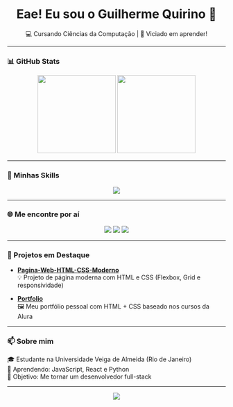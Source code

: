 <h1 align="center">Eae! Eu sou o Guilherme Quirino 👋</h1>
<p align="center">💻 Cursando Ciências da Computação | 🎯 Viciado em aprender!</p>

---

### 📊 GitHub Stats
<p align="center">
  <img src="https://github-readme-stats.vercel.app/api?username=kisogui&show_icons=true&theme=tokyonight" height="180em"/>
  <img src="https://github-readme-stats.vercel.app/api/top-langs/?username=kisogui&layout=compact&theme=tokyonight" height="180em"/>
</p>

---

### 🔧 Minhas Skills
<p align="center">
  <img src="https://skillicons.dev/icons?i=js,html,css,dotnet,csharp" />
</p>

---

### 🌐 Me encontre por aí
<p align="center">
  <a href="https://instagram.com/guisq" target="_blank"><img src="https://img.shields.io/badge/Instagram-E4405F?style=for-the-badge&logo=instagram&logoColor=white"/></a>
  <a href="https://mail.google.com/mail/?view=cm&fs=1&to=guilherme.squirino@gmail.com"><img src="https://img.shields.io/badge/Gmail-D14836?style=for-the-badge&logo=gmail&logoColor=white"/></a>
  <a href="https://linkedin.com/in/guilhermesq-dev" target="_blank"><img src="https://img.shields.io/badge/LinkedIn-0077B5?style=for-the-badge&logo=linkedin&logoColor=white"/></a>
</p>

---

### 📁 Projetos em Destaque

- [**Pagina-Web-HTML-CSS-Moderno**](https://github.com/kisogui/Pagina-Web-HTML-CSS-Moderno)  
  💡 Projeto de página moderna com HTML e CSS (Flexbox, Grid e responsividade)

- [**Portfolio**](https://github.com/kisogui/portfolio)  
  🖼️ Meu portfólio pessoal com HTML + CSS baseado nos cursos da Alura

---

### 📫 Sobre mim

🎓 Estudante na Universidade Veiga de Almeida (Rio de Janeiro)  
🌱 Aprendendo: JavaScript, React e Python  
🎯 Objetivo: Me tornar um desenvolvedor full-stack

---

<div align="center">
  <img src="https://readme-typing-svg.herokuapp.com?font=Fira+Code&duration=2000&pause=1000&center=true&vCenter=true&width=380&lines=Bem-vindo+ao+meu+GitHub!;SSinta-se+à+vontade+para+explorar!" />
</div>

